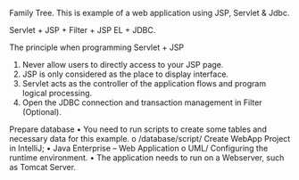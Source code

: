 Family Tree. This is example of a web application using JSP, Servlet & Jdbc.


Servlet + JSP +  Filter + JSP EL + JDBC.

The principle when programming Servlet + JSP
1.	Never allow users to directly access to your JSP page.
2.	JSP is only considered as the place to display interface.
3.	Servlet acts as the controller of the application flows and program logical processing.
4.	Open the JDBC connection and transaction management in Filter (Optional).

Prepare database
•	You need to run scripts to create some tables and necessary data for this example.
	o	/database/script/
Create WebApp Project in IntelliJ;
•	Java Enterprise – Web Application
	o	UML/
Configuring the runtime environment.
•	The application needs to run on a Webserver, such as Tomcat Server.
